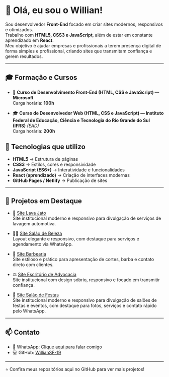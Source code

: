 # 👋 Olá, eu sou o Willian!

Sou desenvolvedor **Front-End** focado em criar sites modernos, responsivos e otimizados.  
Trabalho com **HTML5, CSS3 e JavaScript**, além de estar em constante aprendizado em **React**.  
Meu objetivo é ajudar empresas e profissionais a terem presença digital de forma simples e profissional, criando sites que transmitam confiança e gerem resultados.

---

## 🎓 Formação e Cursos

- 📘 **Curso de Desenvolvimento Front-End (HTML, CSS e JavaScript) — Microsoft**  
  Carga horária: **100h**  

- 🎓 **Curso de Desenvolvedor Web (HTML, CSS e JavaScript) — Instituto Federal de Educação, Ciência e Tecnologia do Rio Grande do Sul (IFRS)** *(EAD)*  
  Carga horária: **200h**  


## 🚀 Tecnologias que utilizo
- **HTML5** → Estrutura de páginas
- **CSS3** → Estilos, cores e responsividade
- **JavaScript (ES6+)** → Interatividade e funcionalidades
- **React (aprendizado)** → Criação de interfaces modernas
- **GitHub Pages / Netlify** → Publicação de sites

---

## 📂 Projetos em Destaque

- 🚗 [Site Lava Jato](https://williansf-19.github.io/lavajato/)  
  Site institucional moderno e responsivo para divulgação de serviços de lavagem automotiva.

- 💇‍♀️ [Site Salão de Beleza](https://williansf-19.github.io/salaodebeleza/)  
  Layout elegante e responsivo, com destaque para serviços e agendamento via WhatsApp.

- 💈 [Site Barbearia](https://williansf-19.github.io/barbearia/)  
  Site estiloso e prático para apresentação de cortes, barba e contato direto com clientes.

- ⚖️ [Site Escritório de Advocacia](https://williansf-19.github.io/escritorioadvocacia/)  
  Site institucional com design sóbrio, responsivo e focado em transmitir confiança.

- 🎉 [Site Salão de Festas](https://williansf-19.github.io/eventos/)  
  Site institucional moderno e responsivo para divulgação de salões de festas e eventos, com destaque para fotos, serviços e contato rápido pelo WhatsApp.


---

## 📫 Contato
- 📱 WhatsApp: [Clique aqui para falar comigo](https://wa.me/5521971254996)  
- 💻 GitHub: [WillianSF-19](https://github.com/WillianSF-19)

---

⭐ Confira meus repositórios aqui no GitHub para ver mais projetos!
